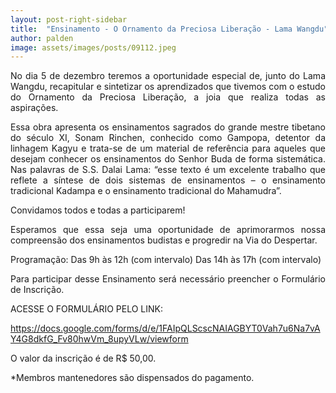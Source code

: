 ```yaml
---
layout: post-right-sidebar
title:  "Ensinamento - O Ornamento da Preciosa Liberação - Lama Wangdu"
author: palden
image: assets/images/posts/09112.jpeg
---
```


<p align="justify">No dia 5 de dezembro teremos a oportunidade especial de,  junto do Lama Wangdu, recapitular e sintetizar os aprendizados que tivemos com o estudo do Ornamento da Preciosa Liberação, a joia que realiza todas as aspirações. </p>
 
<p align="justify">Essa obra apresenta os ensinamentos sagrados do grande mestre tibetano do século XI, Sonam Rinchen, conhecido como Gampopa, detentor da linhagem Kagyu e trata-se de um material de referência para aqueles que desejam conhecer os ensinamentos do Senhor Buda de forma sistemática. Nas palavras de S.S. Dalai Lama: “esse texto é um excelente trabalho que reflete a síntese de dois sistemas de ensinamentos – o ensinamento tradicional Kadampa e o ensinamento tradicional do Mahamudra”. </p>
 
Convidamos todos e todas a participarem!
<p align="justify">Esperamos que essa seja uma oportunidade de aprimorarmos nossa compreensão dos ensinamentos budistas e progredir na Via do Despertar.</p>

Programação:
Das 9h às 12h (com intervalo)
Das 14h às 17h (com intervalo)

<p align="justify">Para participar desse Ensinamento será necessário preencher o Formulário de Inscrição.</p>


ACESSE O FORMULÁRIO PELO LINK:

https://docs.google.com/forms/d/e/1FAIpQLScscNAIAGBYT0Vah7u6Na7vAY4G8dkfG_Fv80hwVm_8upyVLw/viewform

O valor da inscrição é de R$ 50,00.

<p align="justify">*Membros mantenedores são dispensados do pagamento.</p>

